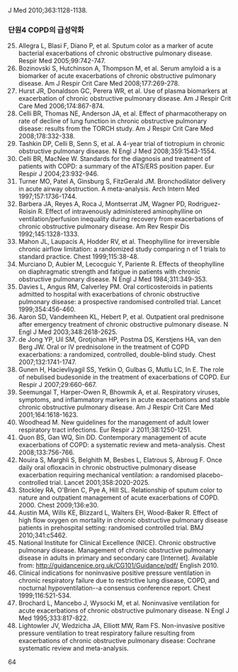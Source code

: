 J Med 2010;363:1128-1138.

### 단원4 COPD의 급성악화

25. Allegra L, Blasi F, Diano P, et al. Sputum color as a marker of acute bacterial exacerbations of chronic obstructive pulmonary disease. Respir Med 2005;99:742-747.
27. Bozinovski S, Hutchinson A, Thompson M, et al. Serum amyloid a is a biomarker of acute exacerbations of chronic obstructive pulmonary disease. Am J Respir Crit Care Med 2008;177:269-278.
28. Hurst JR, Donaldson GC, Perera WR, et al. Use of plasma biomarkers at exacerbation of chronic obstructive pulmonary disease. Am J Respir Crit Care Med 2006;174:867-874.
29. Celli BR, Thomas NE, Anderson JA, et al. Effect of pharmacotherapy on rate of decline of lung function in chronic obstructive pulmonary disease: results from the TORCH study. Am J Respir Crit Care Med 2008;178:332-338.
30. Tashkin DP, Celli B, Senn S, et al. A 4-year trial of tiotropium in chronic obstructive pulmonary disease. N Engl J Med 2008;359:1543-1554.
31. Celli BR, MacNee W. Standards for the diagnosis and treatment of patients with COPD: a summary of the ATS/ERS position paper. Eur Respir J 2004;23:932-946.
32. Turner MO, Patel A, Ginsburg S, FitzGerald JM. Bronchodilator delivery in acute airway obstruction. A meta-analysis. Arch Intern Med 1997;157:1736-1744.
33. Barbera JA, Reyes A, Roca J, Montserrat JM, Wagner PD, Rodriguez-Roisin R. Effect of intravenously administered aminophylline on ventilation/perfusion inequality during recovery from exacerbations of chronic obstructive pulmonary disease. Am Rev Respir Dis 1992;145:1328-1333.
34. Mahon JL, Laupacis A, Hodder RV, et al. Theophylline for irreversible chronic airflow limitation: a randomized study comparing n of 1 trials to standard practice. Chest 1999;115:38-48.
35. Murciano D, Aubier M, Lecocguic Y, Pariente R. Effects of theophylline on diaphragmatic strength and fatigue in patients with chronic obstructive pulmonary disease. N Engl J Med 1984;311:349-353.
36. Davies L, Angus RM, Calverley PM. Oral corticosteroids in patients admitted to hospital with exacerbations of chronic obstructive pulmonary disease: a prospective randomised controlled trial. Lancet 1999;354:456-460.
37. Aaron SD, Vandemheen KL, Hebert P, et al. Outpatient oral prednisone after emergency treatment of chronic obstructive pulmonary disease. N Engl J Med 2003;348:2618-2625.
38. de Jong YP, Uil SM, Grotjohan HP, Postma DS, Kerstjens HA, van den Berg JW. Oral or IV prednisolone in the treatment of COPD exacerbations: a randomized, controlled, double-blind study. Chest 2007;132:1741-1747.
39. Gunen H, Hacievliyagil SS, Yetkin O, Gulbas G, Mutlu LC, In E. The role of nebulised budesonide in the treatment of exacerbations of COPD. Eur Respir J 2007;29:660-667.
40. Seemungal T, Harper-Owen R, Bhowmik A, et al. Respiratory viruses, symptoms, and inflammatory markers in acute exacerbations and stable chronic obstructive pulmonary disease. Am J Respir Crit Care Med 2001;164:1618-1623.
41. Woodhead M. New guidelines for the management of adult lower respiratory tract infections. Eur Respir J 2011;38:1250-1251.
42. Quon BS, Gan WQ, Sin DD. Contemporary management of acute exacerbations of COPD: a systematic review and meta-analysis. Chest 2008;133:756-766.
43. Nouira S, Marghli S, Belghith M, Besbes L, Elatrous S, Abroug F. Once daily oral ofloxacin in chronic obstructive pulmonary disease exacerbation requiring mechanical ventilation: a randomised placebo-controlled trial. Lancet 2001;358:2020-2025.
44. Stockley RA, O'Brien C, Pye A, Hill SL. Relationship of sputum color to nature and outpatient management of acute exacerbations of COPD. 2000. Chest 2009;136:e30.
45. Austin MA, Wills KE, Blizzard L, Walters EH, Wood-Baker R. Effect of high flow oxygen on mortality in chronic obstructive pulmonary disease patients in prehospital setting: randomised controlled trial. BMJ 2010;341:c5462.
46. National Institute for Clinical Excellence (NICE). Chronic obstructive pulmonary disease. Management of chronic obstructive pulmonary disease in adults in primary and secondary care [Internet]. Available from: http://guidancenice.org.uk/CG101/Guidance/pdf/ English 2010.
47. Clinical indications for noninvasive positive pressure ventilation in chronic respiratory failure due to restrictive lung disease, COPD, and nocturnal hypoventilation--a consensus conference report. Chest 1999;116:521-534.
48. Brochard L, Mancebo J, Wysocki M, et al. Noninvasive ventilation for acute exacerbations of chronic obstructive pulmonary disease. N Engl J Med 1995;333:817-822.
49. Lightowler JV, Wedzicha JA, Elliott MW, Ram FS. Non-invasive positive pressure ventilation to treat respiratory failure resulting from exacerbations of chronic obstructive pulmonary disease: Cochrane systematic review and meta-analysis.

<PAGE>64